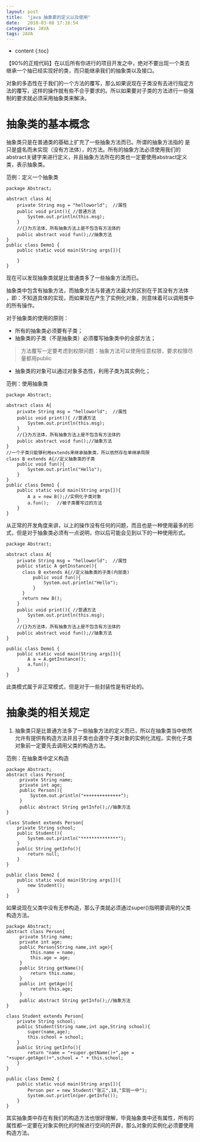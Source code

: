```yaml
---
layout: post
title:  "java 抽象累的定义以及使用"
date:   2018-03-08 17:16:54
categories: JAVA
tags: JAVA
---
```


* content
{:toc}

【90%的正规代码】在以后所有你进行的项目开发之中，绝对不要出现一个类去继承一个抽已经实现好的类，而只能继承我们的抽象类以及接口。

对象的多态性在于我们的一个方法的覆写，那么如果说现在子类没有去进行指定方法的覆写，这样的操作就有些不合乎要求的。所以如果要对子类的方法进行一些强制的要求就必须采用抽象类来解决。





# 抽象类的基本概念

抽象类只是在普通类的基础上扩充了一些抽象方法而已。所谓的抽象方法指的 是只是盛名而未实现（没有方法体），的方法。所有的抽象方法必须使用我们的abstract关键字来进行定义，并且抽象方法所在的类也一定要使用abstract定义类，表示抽象类。

范例：定义一个抽象类

```
package Abstract;

abstract class A{
    private String msg = "helloworld";  //属性
    public void print(){ //普通方法
        System.out.println(this.msg);
    }
    //{}为方法体，所有抽象方法上是不包含有方法体的
    public abstract void fun();//抽象方法
}
public class Demo1 {
    public static void main(String args[]){

    }
}
```   

现在可以发现抽象类就是比普通类多了一些抽象方法而已。

抽象类中包含有抽象方法，而抽象方法与普通方法最大的区别在于其没有方法体 ，即：不知道具体的实现，而如果现在产生了实例化对象，则意味着可以调用类中的所有操作。

对于抽象类的使用的原则：

- 所有的抽象类必须要有子类；
- 抽象类的子类（不是抽象类）必须覆写抽象类中的全部方法；

>方法覆写一定要考虑到权限问题：抽象方法可以使用任意权限，要求权限尽量都用public

- 抽象类的对象可以通过对象多态性，利用子类为其实例化；                                                                  


范例：使用抽象类

```
package Abstract;

abstract class A{
    private String msg = "helloworld";  //属性
    public void print(){ //普通方法
        System.out.println(this.msg);
    }
    //{}为方法体，所有抽象方法上是不包含有方法体的
    public abstract void fun();//抽象方法
}
//一个子类只能够利用extends来继承抽象类，所以依然存在单继承局限
class B extends A{//定义抽象类的子类
    public void fun(){
        System.out.println("Hello");
    }
}
public class Demo1 {
    public static void main(String args[]){
        A a = new B();//实例化子类对象
        a.fun();   //被子类覆写过的方法
    }
}
```

从正常的开发角度来讲，以上的操作没有任何的问题，而且也是一种使用最多的形式，但是对于抽象类必须有一点说明，你以后可能会见到以下的一种使用形式。

```
package Abstract;

abstract class A{
    private String msg = "helloworld";  //属性
    public static A getInstance(){
      class B extends A{//定义抽象类的子类(内部类)
          public void fun(){
              System.out.println("Hello");
          }
      }
      return new B();
    }
    public void print(){ //普通方法
        System.out.println(this.msg);
    }
    //{}为方法体，所有抽象方法上是不包含有方法体的
    public abstract void fun();//抽象方法
}

public class Demo1 {
    public static void main(String args[]){
        A a = A.getInstance();
        a.fun();   
    }
}
```

此类模式属于非正常模式，但是对于一些封装性是有好处的。

# 抽象类的相关规定

1. 抽象类只是比普通方法多了一些抽象方法的定义而已，所以在抽象类当中依然允许有提供有构造方法并且子类也会遵守子类对象的实例化流程。实例化子类对象前一定要先去调用父类的构造方法。

范例：在抽象类中定义构造

```
package Abstract;
abstract class Person{
     private String name;
     private int age;
     public Person(){
         System.out.println("++++++++++++++");
     }
     public abstract String getInfo();//抽象方法
}

class Student extends Person{
    private String school;
    public Student(){
        System.out.println("**************");
    }
    public String getInfo(){
        return null;
    }
}

public class Demo2 {
    public static void main(String args[]){
        new Student();
    }
}
```

如果说现在父类中没有无参构造，那么子类就必须通过super()指明要调用的父类构造方法。

```
package Abstract;
abstract class Person{
     private String name;
     private int age;
     public Person(String name,int age){
         this.name = name;
         this.age = age;
     }
     public String getName(){
         return this.name;
     }
     public int getAge(){
         return this.age;
     }
     public abstract String getInfo();//抽象方法
}

class Student extends Person{
    private String school;
    public Student(String name,int age,String school){
        super(name,age);
        this.school = school;
    }
    public String getInfo(){
        return "name = "+super.getName()+",age = "+super.getAge()+",school = " + this.school;
    }
}

public class Demo2 {
    public static void main(String args[]){
        Person per = new Student("张三",18,"实验一中");
        System.out.println(per.getInfo());
    }
}
```

其实抽象类中存在有我们的构造方法也很好理解，毕竟抽象类中还有属性，所有的属性都一定要在对象实例化的时候进行空间的开辟，那么对象的实例化必须要使用构造方法。

